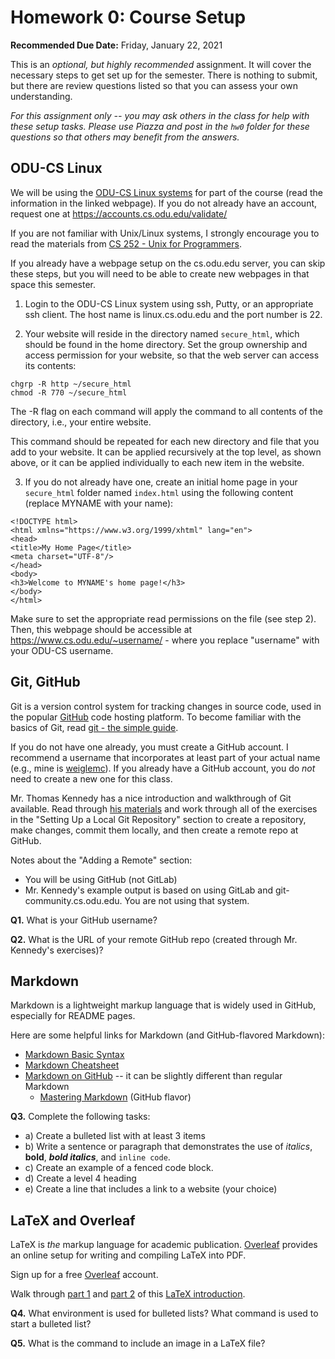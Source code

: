 # Homework 0: Course Setup

**Recommended Due Date:** Friday, January 22, 2021

This is an *optional, but highly recommended* assignment. It will cover the necessary steps to get set up for the semester.  There is nothing to submit, but there are review questions listed so that you can assess your own understanding.

*For this assignment only -- you may ask others in the class for help with these setup tasks.  Please use Piazza and post in the `hw0` folder for these questions so that others may benefit from the answers.*

## ODU-CS Linux

We will be using the [ODU-CS Linux systems](https://systems.cs.odu.edu/Unix_and_Linux_Services) for part of the course (read the information in the linked webpage). If you do not already have an account, request one at https://accounts.cs.odu.edu/validate/

If you are not familiar with Unix/Linux systems, I strongly encourage you to read the materials from [CS 252 - Unix for Programmers](https://www.cs.odu.edu/~zeil/cs252/latest/Directory/outline/index.html).

If you already have a webpage setup on the cs.odu.edu server, you can skip these steps, but you will need to be able to create new webpages in that space this semester.

1. Login to the ODU-CS Linux system using ssh, Putty, or an appropriate ssh client. The host name is linux.cs.odu.edu and the port number is 22.

2. Your website will reside in the directory named `secure_html`, which should be found in the home directory. Set the group ownership and access permission for your website, so that the web server can access its contents:

```
chgrp -R http ~/secure_html
chmod -R 770 ~/secure_html
```

The -R flag on each command will apply the command to all contents of the directory, i.e., your entire website. 

This command should be repeated for each new directory and file that you add to your website. It can be applied recursively at the top level, as shown above, or it can be applied individually to each new item in the website.

3. If you do not already have one, create an initial home page in your `secure_html` folder named `index.html` using the following content (replace MYNAME with your name):

```{html}
<!DOCTYPE html>
<html xmlns="https://www.w3.org/1999/xhtml" lang="en">
<head>
<title>My Home Page</title>
<meta charset="UTF-8"/>
</head>
<body>
<h3>Welcome to MYNAME's home page!</h3>
</body>
</html>
```

Make sure to set the appropriate read permissions on the file (see step 2).  Then, this webpage should be accessible at https://www.cs.odu.edu/~username/ - where you replace "username" with your ODU-CS username.

## Git, GitHub 

Git is a version control system for tracking changes in source code, used in the popular [GitHub](https://github.com) code hosting platform.  To become familiar with the basics of Git, read [git - the simple guide](https://rogerdudler.github.io/git-guide/).

If you do not have one already, you must create a GitHub account.  I recommend a username that incorporates at least part of your actual name (e.g., mine is [weiglemc](https://github.com/weiglemc)).  If you already have a GitHub account, you do *not* need to create a new one for this class.

Mr. Thomas Kennedy has a nice introduction and walkthrough of Git available.  Read through [his materials](https://git-community.cs.odu.edu/tkennedy/git-workshop/-/wikis/Git-Workshop) and work through all of the exercises in the "Setting Up a Local Git Repository" section to create a repository, make changes, commit them locally, and then create a remote repo at GitHub. 

Notes about the "Adding a Remote" section:
* You will be using GitHub (not GitLab)
* Mr. Kennedy's example output is based on using GitLab and git-community.cs.odu.edu.  You are not using that system.

**Q1.** What is your GitHub username?

**Q2.** What is the URL of your remote GitHub repo (created through Mr. Kennedy's exercises)?

## Markdown

Markdown is a lightweight markup language that is widely used in GitHub, especially for README pages.  

Here are some helpful links for Markdown (and GitHub-flavored Markdown):
* [Markdown Basic Syntax](https://www.markdownguide.org/basic-syntax)
* [Markdown Cheatsheet](https://github.com/adam-p/markdown-here/wiki/Markdown-Cheatsheet)
* [Markdown on GitHub](https://help.github.com/en/categories/writing-on-github) -- it can be slightly different than regular Markdown
  * [Mastering Markdown](https://guides.github.com/features/mastering-markdown/) (GitHub flavor)

**Q3.** Complete the following tasks:
* a) Create a bulleted list with at least 3 items
* b) Write a sentence or paragraph that demonstrates the use of *italics*, **bold**, ***bold italics***, and `inline code`.
* c) Create an example of a fenced code block.
* d) Create a level 4 heading
* e) Create a line that includes a link to a website (your choice)

## LaTeX and Overleaf

LaTeX is *the* markup language for academic publication. [Overleaf](https://overleaf.com) provides an online setup for writing and compiling LaTeX into PDF.  

Sign up for a free [Overleaf](https://overleaf.com) account.

Walk through [part 1](https://www.overleaf.com/learn/latex/Free_online_introduction_to_LaTeX_(part_1)) and [part 2](https://www.overleaf.com/learn/latex/Free_online_introduction_to_LaTeX_(part_2)) of this [LaTeX introduction](https://www.overleaf.com/learn/latex/Free_online_introduction_to_LaTeX_(part_1)). 

**Q4.** What environment is used for bulleted lists?  What command is used to start a bulleted list?

**Q5.** What is the command to include an image in a LaTeX file?
